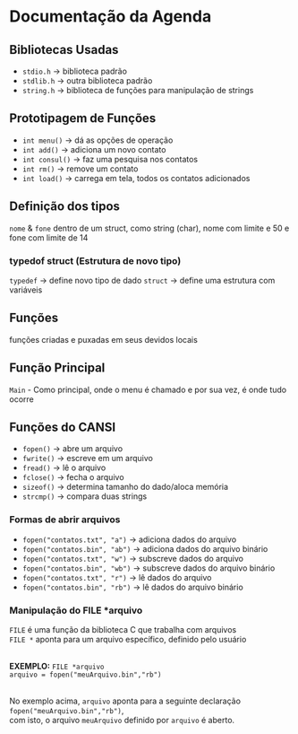 # Documentação da Agenda

## Bibliotecas Usadas 

* `stdio.h` -> biblioteca padrão
* `stdlib.h` -> outra biblioteca padrão 
* `string.h` -> biblioteca de funções para manipulação de strings

## Prototipagem de Funções

* `int menu()` -> dá as opções de operação 
* `int add()` -> adiciona um novo contato
* `int consul()` -> faz uma pesquisa nos contatos
* `int rm()` -> remove um contato
* `int load()` -> carrega em tela, todos os contatos adicionados

## Definição dos tipos

`nome` & `fone` dentro de um struct, como string (char), nome com limite e 50 e fone com limite de 14

### typedof struct (Estrutura de novo tipo)
`typedef` -> define novo tipo de dado
`struct` -> define uma estrutura com variáveis

## Funções

funções criadas e puxadas em seus devidos locais

## Função Principal

`Main` - Como principal, onde o menu é chamado e por sua vez, é onde tudo ocorre

## Funções do CANSI

* `fopen()` -> abre um arquivo
* `fwrite()` -> escreve em um arquivo
* `fread()` -> lê o arquivo
* `fclose()` -> fecha o arquivo
* `sizeof()` -> determina tamanho do dado/aloca memória
* `strcmp()` -> compara duas strings

### Formas de abrir arquivos

* `fopen("contatos.txt", "a")` -> adiciona dados do arquivo
* `fopen("contatos.bin", "ab")` -> adiciona dados do arquivo binário
* `fopen("contatos.txt", "w")` -> subscreve dados do arquivo
* `fopen("contatos.bin", "wb")` -> subscreve dados do arquivo binário
* `fopen("contatos.txt", "r")` -> lê dados do arquivo
* `fopen("contatos.bin", "rb")` ->  lê dados do arquivo binário

### Manipulação do FILE *arquivo

`FILE` é uma função da biblioteca C que trabalha com arquivos<br>
`FILE *` aponta para um arquivo específico, definido pelo usuário<br><br>

<b>EXEMPLO:</b>
`FILE *arquivo`<br>
`arquivo = fopen("meuArquivo.bin","rb")`<br><br>

No exemplo acima, `arquivo` aponta para a seguinte declaração `fopen("meuArquivo.bin","rb")`, <br>
com isto, o arquivo `meuArquivo` definido por `arquivo` é aberto.